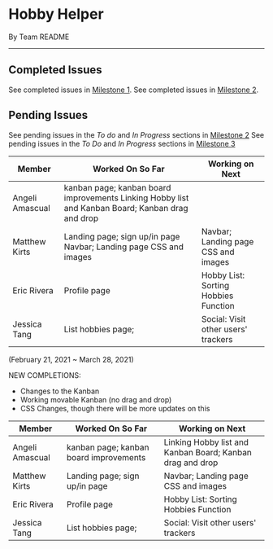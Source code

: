 # Hobby Helper
By Team README

---

## Completed Issues
See completed issues in [Milestone 1](https://github.com/ics-427-team-readme/hobby-helper/projects/1).
See completed issues in [Milestone 2](https://github.com/ics-427-team-readme/hobby-helper/projects/3).

## Pending Issues
See pending issues in the *To do* and *In Progress* sections in [Milestone 2](https://github.com/ics-427-team-readme/hobby-helper/projects/3)
See pending issues in the *To Do* and *In Progress* sections in [Milestone 3](https://github.com/ics-427-team-readme/hobby-helper/projects/5)


| Member | Worked On So Far| Working on Next |
| --- | --- | --- |
| Angeli Amascual | kanban page; kanban board improvements Linking Hobby list and Kanban Board; Kanban drag and drop| |
| Matthew Kirts | Landing page; sign up/in page Navbar; Landing page CSS and images| Navbar; Landing page CSS and images| Social: Privacy Settings |
| Eric Rivera | Profile page | Hobby List: Sorting Hobbies Function |
| Jessica Tang | List hobbies page; | Social: Visit other users' trackers |

(February 21, 2021 ~ March 28, 2021)

NEW COMPLETIONS:
- Changes to the Kanban
- Working movable Kanban (no drag and drop)
- CSS Changes, though there will be more updates on this

| Member | Worked On So Far| Working on Next |
| --- | --- | --- |
| Angeli Amascual | kanban page; kanban board improvements | Linking Hobby list and Kanban Board; Kanban drag and drop|
| Matthew Kirts | Landing page; sign up/in page | Navbar; Landing page CSS and images |
| Eric Rivera | Profile page | Hobby List: Sorting Hobbies Function|
| Jessica Tang | List hobbies page; | Social: Visit other users' trackers | 
